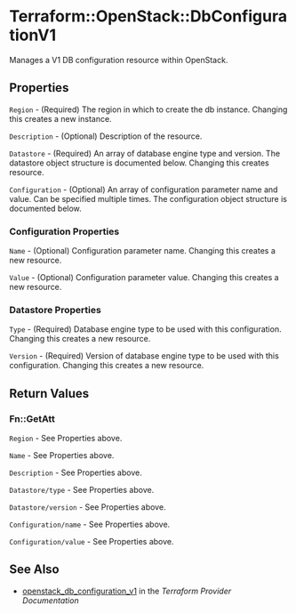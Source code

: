 # Terraform::OpenStack::DbConfigurationV1

Manages a V1 DB configuration resource within OpenStack.

## Properties

`Region` - (Required) The region in which to create the db instance. Changing this creates a new instance.

`Description` - (Optional) Description of the resource.

`Datastore` - (Required) An array of database engine type and version. The datastore object structure is documented below. Changing this creates resource.

`Configuration` - (Optional) An array of configuration parameter name and value. Can be specified multiple times. The configuration object structure is documented below.

### Configuration Properties

`Name` - (Optional) Configuration parameter name. Changing this creates a new resource.

`Value` - (Optional) Configuration parameter value. Changing this creates a new resource.

### Datastore Properties

`Type` - (Required) Database engine type to be used with this configuration. Changing this creates a new resource.

`Version` - (Required) Version of database engine type to be used with this configuration. Changing this creates a new resource.


## Return Values

### Fn::GetAtt

`Region` - See Properties above.

`Name` - See Properties above.

`Description` - See Properties above.

`Datastore/type` - See Properties above.

`Datastore/version` - See Properties above.

`Configuration/name` - See Properties above.

`Configuration/value` - See Properties above.

## See Also

* [openstack_db_configuration_v1](https://www.terraform.io/docs/providers/openstack/r/db_configuration_v1.html) in the _Terraform Provider Documentation_
